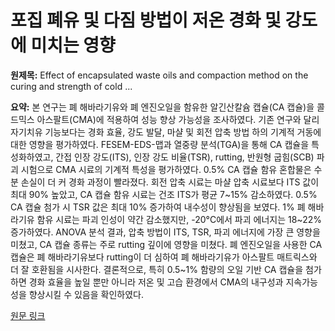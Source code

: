 # 포집 폐유 및 다짐 방법이 저온 경화 및 강도에 미치는 영향

**원제목:** Effect of encapsulated waste oils and compaction method on the curing and strength of cold ...

**요약:** 본 연구는 폐 해바라기유와 폐 엔진오일을 함유한 알긴산칼슘 캡슐(CA 캡슐)을 콜드믹스 아스팔트(CMA)에 적용하여 성능 향상 가능성을 조사하였다.  기존 연구와 달리 자기치유 기능보다는 경화 효율, 강도 발달, 마샬 및 회전 압축 방법 하의 기계적 거동에 대한 영향을 평가하였다. FESEM-EDS-맵과 열중량 분석(TGA)을 통해 CA 캡슐을 특성화하였고, 간접 인장 강도(ITS), 인장 강도 비율(TSR),  rutting, 반원형 굽힘(SCB) 파괴 시험으로 CMA 시료의 기계적 특성을 평가하였다.  0.5% CA 캡슐 함유 혼합물은 수분 손실이 더 커 경화 과정이 빨라졌다. 회전 압축 시료는 마샬 압축 시료보다 ITS 값이 최대 90% 높았고, CA 캡슐 함유 시료는 건조 ITS가 평균 7~15% 감소하였다.  0.5% CA 캡슐 첨가 시 TSR 값은 최대 10% 증가하여 내수성이 향상됨을 보였다.  1% 폐 해바라기유 함유 시료는 파괴 인성이 약간 감소했지만, -20°C에서 파괴 에너지는 18~22% 증가하였다. ANOVA 분석 결과, 압축 방법이 ITS, TSR, 파괴 에너지에 가장 큰 영향을 미쳤고, CA 캡슐 종류는 주로 rutting 깊이에 영향을 미쳤다. 폐 엔진오일을 사용한 CA 캡슐은 폐 해바라기유보다 rutting이 더 심하여 폐 해바라기유가 아스팔트 매트릭스와 더 잘 호환됨을 시사한다. 결론적으로, 특히 0.5~1% 함량의 오일 기반 CA 캡슐을 첨가하면 경화 효율을 높일 뿐만 아니라 저온 및 고습 환경에서 CMA의 내구성과 지속가능성을 향상시킬 수 있음을 확인하였다.

[원문 링크](https://www.nature.com/articles/s41598-025-11506-9)
